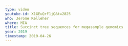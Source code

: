 ```yaml
---
type: video
youtube-id: X1GEuQrF1jQ&t=2825
who: Jerome Kelleher
where: MIA
title: Succinct tree sequences for megasample genomics
year: 2019
timestamp: 2019-04-26
---
```

